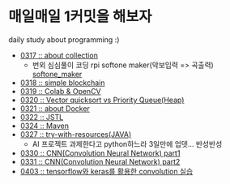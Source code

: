 # 매일매일 1커밋을 해보자
daily study about programming :)
- [0317 :: about collection](/200317/0317.md)
  - 번외 심심풀이 코딩 rpi softone maker(악보입력 => 곡출력) [softone_maker](/200317/makesomenoise.md)
- [0318 :: simple blockchain](/200318/0318.md)
- [0319 :: Colab & OpenCV](/200319/0319.md)
- [0320 :: Vector quicksort vs Priority Queue(Heap)](/200320/0320.md)
- [0321 :: about Docker](/200321/0321.md)
- [0322 :: JSTL](/200322/0322.md)
- [0324 :: Maven](/200324/0324.md)
- [0327 :: try-with-resources(JAVA)](/200327/0327.md)
  - AI 프로젝트 과제한다고 python하느라 3일만에 업뎃... 반성반성
- [0330 :: CNN(Convolution Neural Network) part1](/200330/0330.md)
- [0331 :: CNN(Convolution Neural Network) part2](/200331/0331.md)
- [0403 :: tensorflow와 keras를 활용한 convolution 실습](/200403/0403.md)
